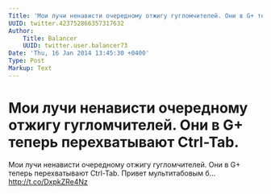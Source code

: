 ```yaml
---
Title: 'Мои лучи ненависти очередному отжигу гугломчителей. Они в G+ теперь перехватывают Ctrl-Tab.'
UUID: twitter.423752866357317632
Author:
    Title: Balancer
    UUID: twitter.user.balancer73
Date: 'Thu, 16 Jan 2014 13:45:30 +0400'
Type: Post
Markup: Text
---
```


# Мои лучи ненависти очередному отжигу гугломчителей. Они в G+ теперь перехватывают Ctrl-Tab.

Мои лучи ненависти очередному отжигу гугломчителей. Они в G+
теперь перехватывают Ctrl-Tab. Привет мультитабовым б…
http://t.co/DxpkZRe4Nz